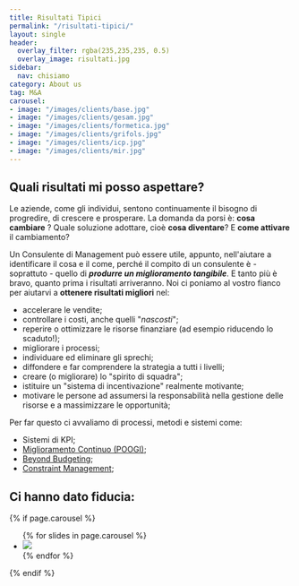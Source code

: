 ```yaml
---
title: Risultati Tipici
permalink: "/risultati-tipici/"
layout: single
header:
  overlay_filter: rgba(235,235,235, 0.5)
  overlay_image: risultati.jpg
sidebar:
  nav: chisiamo
category: About us
tag: M&A
carousel:
- image: "/images/clients/base.jpg"
- image: "/images/clients/gesam.jpg"
- image: "/images/clients/formetica.jpg"
- image: "/images/clients/grifols.jpg"
- image: "/images/clients/icp.jpg"
- image: "/images/clients/mir.jpg"
---
```


## Quali risultati mi posso aspettare?

Le aziende, come gli individui, sentono continuamente il bisogno di progredire, di crescere e prosperare. La domanda da porsi è: **cosa cambiare** ? Quale soluzione adottare, cioè **cosa diventare**? E **come attivare** il cambiamento?    

Un Consulente di Management può essere utile, appunto, nell'aiutare a identificare il cosa e il come, perché il compito di un consulente è - soprattuto - quello di ***produrre un miglioramento tangibile***. E tanto più è bravo, quanto prima i risultati arriveranno.
Noi ci poniamo al vostro fianco per aiutarvi a **ottenere risultati migliori** nel:  
  - accelerare le vendite;  - controllare i costi, anche quelli "*nascosti*";  
- reperire o ottimizzare le risorse finanziare (ad esempio riducendo lo scaduto!);  - migliorare i processi;  
- individuare ed eliminare gli sprechi; 
- diffondere e far comprendere la strategia a tutti i livelli;  - creare (o migliorare) lo "spirito di squadra";  - istituire un "sistema di incentivazione" realmente motivante;  - motivare le persone ad assumersi la responsabilità nella gestione delle risorse e a massimizzare le opportunità;      
    
 Per far questo ci avvaliamo di processi, metodi e sistemi come:  

- Sistemi di KPI;  
- [Miglioramento Continuo (POOGI)](/visione-sistemica/#il-processo-di-miglioramento-continuo);  
- [Beyond Budgeting](http://www.bbrt.org);  
- [Constraint Management](/theory-of-constraints/); 

## Ci hanno dato fiducia:
{% if page.carousel %}
  <div class="flexslider">
    <ul class="slides">
      {% for slides in page.carousel %}
      <li>
        <img src="{{ slides.image }}">
        </li>
      {% endfor %}
    </ul>
  </div>
  {% endif %}
